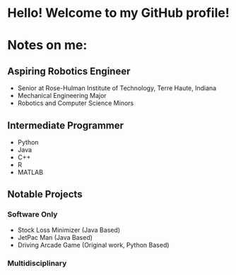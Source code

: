 # Hello! Welcome to my GitHub profile!
# Notes on me:
## Aspiring Robotics Engineer
  - Senior at Rose-Hulman Institute of Technology, Terre Haute, Indiana
  - Mechanical Engineering Major
  - Robotics and Computer Science Minors
## Intermediate Programmer
  - Python
  - Java
  - C++
  - R
  - MATLAB
## Notable Projects
### Software Only
  - Stock Loss Minimizer (Java Based)
  - JetPac Man (Java Based)
  - Driving Arcade Game (Original work, Python Based)
### Multidisciplinary
  
